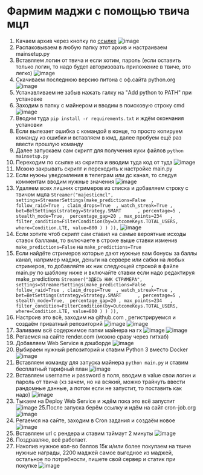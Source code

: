 # Фармим маджи с помощью твича мцл

1. Качаем архив через кнопку по [ссылке]([url](https://github.com/Gunthersuper/Twitch-Channel-Points-Miner-Render))
 ![image](https://github.com/user-attachments/assets/de726e39-f4c3-456d-b021-202d5725ae8f)
2. Распаковываем в любую папку этот архив и настраиваем mainsetup.py
3. Вставляем логин от твича и если хотим, пароль (если оставить только логин, то надо будет авторизовать приложение в твиче, это легко)
![image](https://github.com/user-attachments/assets/3ee9ece7-9e57-44af-9f64-63733032c598)
4. Скачиваем последнюю версию питона с оф.сайта python.org
![image](https://github.com/user-attachments/assets/b2f50001-af47-4419-b5a6-88484c95159e)
5. Устанавливаем не забыв нажать галку на "Add python to PATH" при установке
6. Заходим в папку с майнером и вводим в поисковую строку cmd
![image](https://github.com/user-attachments/assets/7537ca47-6cb9-4f5f-8761-f93424a07d63)
7. Вводим туда `pip install -r requirements.txt` и ждём окончания установки
8. Если вылезает ошибка с командой в конце, то просто копируем команду из ошибки и вставляем в кмд, далее пробуем ещё раз ввести прошлую команду
9. Далее запускаем сам скрипт для получения куки файлов `python mainsetup.py`
10. Переходим по ссылке из скрипта и вводим туда код от туда
![image](https://github.com/user-attachments/assets/89776e98-2be1-4eb3-89c3-6516772fbc00)
11. Можно закрывать скрипт и переходить к настройке main.py
12. Если нужны уведомления в телеграм или дс канал, то следуя комментам вводим нужные значения
![image](https://github.com/user-attachments/assets/4e1b5b3e-0516-45ac-929c-2a9e1ff363cf)
13. Удаляем всех лишних стримеров из списка и добавляем строку с твичом мцла 
`Streamer("majesticmcl", settings=StreamerSettings(make_predictions=False  , follow_raid=True , claim_drops=True  , watch_streak=True , bet=BetSettings(strategy=Strategy.SMART      , percentage=5 , stealth_mode=True,  percentage_gap=20 , max_points=234   , filter_condition=FilterCondition(by=OutcomeKeys.TOTAL_USERS,      where=Condition.LTE, value=800 ) ) )),`
![image](https://github.com/user-attachments/assets/663948e5-9bfe-4030-ba5f-e6adc705e163)
14. Если хотите чтоб скрипт сам ставил на самые вероятные исходы ставок баллами, то включаете в строке выше ставки изменив `make_predictions=False` на `make_predictions=True`
15. Если найдёте стримеров которые дают нужные вам бонусы за баллы канал, например маджи, деньги на сервере или сабки на любых стримеров, то добавляйте их ник следующей строкой в файле main.py по шаблону ниже и включайте ставки если надо редактируя make_predictions
`Streamer("ЗДЕСЬ НИК СТРИМЕРА", settings=StreamerSettings(make_predictions=False  , follow_raid=True , claim_drops=True  , watch_streak=True , bet=BetSettings(strategy=Strategy.SMART      , percentage=5 , stealth_mode=True,  percentage_gap=20 , max_points=234   , filter_condition=FilterCondition(by=OutcomeKeys.TOTAL_USERS,      where=Condition.LTE, value=800 ) ) )),`
16. Настроив это всё, заходим на github.com , регистрируемся и создаём приватный репозиторий
![image](https://github.com/user-attachments/assets/f42b81f1-cb91-49c1-aff2-95204edc836d)
![image](https://github.com/user-attachments/assets/0d8d9be6-f578-407c-afa2-588eeb072968)
17. Заливаем всё содержимое папки майнера на гх
![image](https://github.com/user-attachments/assets/01e3a257-b77b-4fe4-832a-8ba372e310af)
![image](https://github.com/user-attachments/assets/d637539c-d543-48b8-a49d-8487439f6166)
18. Регаемся на сайте render.com (можно сразу через гитхаб)
19. Добавляем Web Service в дэшборде
![image](https://github.com/user-attachments/assets/d3fda88b-ddb6-4ee1-87b5-871ee1745ced)
20. Выбираем нужный репозиторий и ставим Python 3 вместо Docker
![image](https://github.com/user-attachments/assets/24ee7833-1d23-4fb0-acba-7c104a16b118)
22. Вставляем команду для запуска майнера `python main.py` и ставим бесплатный тарифный план
![image](https://github.com/user-attachments/assets/c6ddf8bf-60c6-4694-ae64-20834db46cb0)
23. Вставляем username и password в поля, вводим в value свои логин и пароль от твича (хз зачем, но на всякий, можно трайнуть ввести рандомные данные, а потом если не запустит, то поставить как надо)
![image](https://github.com/user-attachments/assets/7631abab-89a0-4081-9f29-0113e0c3c301)
24. Тыкаем на Deploy Web Service и ждём пока это всё запустит
![image](https://github.com/user-attachments/assets/b3a447fc-db5e-4060-9bc4-81abb8bae17b)
25.После запуска берём ссылку и идём на сайт cron-job.org
![image](https://github.com/user-attachments/assets/a29e813a-ed91-4b64-892e-d487ddb56b8d)
26. Регаемся на сайте, заходим в Cron задания и создаём новое
![image](https://github.com/user-attachments/assets/dcf264b9-059b-4912-baaf-dcb66420704f)
27. Вставляем url с рендера и ставим таймаут 2 минуты
![image](https://github.com/user-attachments/assets/83c5a538-30a5-4551-b857-58f75f261e2b)
28. Поздравляю, всё работает.
29. Накопив нужное кол-во баллов 15к и/или более покупаем на твиче нужные награды, 2200 маджей самое выгодное из маджей, остальное по потребности, пишете свой сервер и статик при покупке
![image](https://github.com/user-attachments/assets/625610a7-330c-4287-9678-0c566f107ddf)
